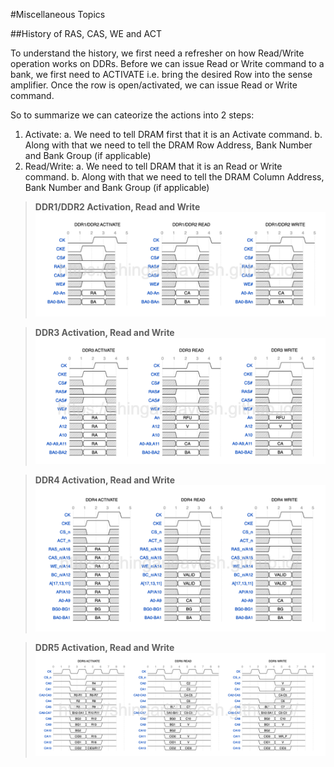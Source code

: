 #Miscellaneous Topics

##History of RAS, CAS, WE and ACT

To understand the history, we first need a refresher on how Read/Write operation works on DDRs. Before we can issue Read or Write command to a bank, we first need to ACTIVATE i.e. bring the desired Row into the sense amplifier. Once the row is open/activated, we can issue Read or Write command.

So to summarize we can cateorize the actions into 2 steps:
1. Activate:
   a. We need to tell DRAM first that it is an Activate command.
   b. Along with that we need to tell the DRAM Row Address, Bank Number and Bank Group (if applicable)
3. Read/Write:
   a. We need to tell DRAM that it is an Read or Write command.
   b. Along with that we need to tell the DRAM Column Address, Bank Number and Bank Group (if applicable)
   
> **DDR1/DDR2 Activation, Read and Write**
> ![zoomify](images/DDR1_DDR2_ACT_RD_WR.png)

> **DDR3 Activation, Read and Write**
> ![zoomify](images/DDR3_ACT_RD_WR.png)

> **DDR4 Activation, Read and Write**
> ![zoomify](images/DDR4_ACT_RD_WR.png)

> **DDR5 Activation, Read and Write**
> ![zoomify](images/DDR5_ACT_RD_WR.png)
